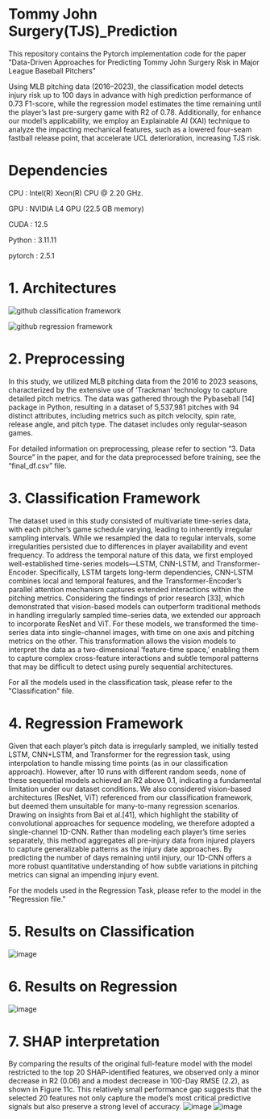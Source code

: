 # Tommy John Surgery(TJS)_Prediction

This repository contains the Pytorch implementation code for the paper "Data-Driven Approaches for Predicting Tommy John Surgery Risk in Major League Baseball Pitchers"

Using MLB pitching
data (2016–2023), the classification model detects injury risk up to 100 days in advance with high prediction performance of 0.73 F1-score, while the regression model estimates the time remaining until the player’s last pre-surgery game with R2 of 0.78. Additionally, for enhance our model’s applicability, we employ an Explainable AI (XAI) technique to analyze the impacting mechanical features, such as a lowered four-seam fastball release point, that accelerate UCL deterioration, increasing TJS risk. 

# Dependencies
CPU : Intel(R) Xeon(R) CPU @ 2.20 GHz.

GPU :  NVIDIA L4 GPU (22.5 GB memory)

CUDA : 12.5

Python : 3.11.11

pytorch : 2.5.1

# 1. Architectures
![github classification framework](https://github.com/user-attachments/assets/c85e18ea-cb82-4e6e-997a-af6faac398ce)

![github regression framework](https://github.com/user-attachments/assets/e876bd52-0027-453a-88b4-0f1ab5c8567e)
# 2. Preprocessing
In this study, we utilized MLB pitching data from the 2016 to 2023 seasons, characterized by the extensive use of ‘Trackman’ technology to capture detailed pitch metrics. The data was gathered through the Pybaseball [14] package in Python, resulting in a dataset of 5,537,981 pitches with 94 distinct attributes, including metrics such as pitch velocity, spin rate, release angle, and pitch type. The dataset includes only regular-season games.

For detailed information on preprocessing, please refer to section “3. Data Source” in the paper, and for the data preprocessed before training, see the “final_df.csv” file.

# 3. Classification Framework
The dataset used in this study consisted of multivariate time-series data, with each pitcher’s game schedule varying, leading to inherently irregular sampling intervals. While we resampled the data to regular intervals, some irregularities persisted due to differences in player availability and event frequency. To address the temporal nature of this data, we first employed well-established time-series models—LSTM, CNN-LSTM, and Transformer-Encoder. Specifically, LSTM targets long-term dependencies, CNN-LSTM combines local and temporal features, and the Transformer-Encoder’s parallel attention mechanism captures extended interactions within the pitching metrics. Considering the findings of prior research [33], which demonstrated that vision-based models can outperform traditional methods in handling irregularly sampled time-series data, we extended our approach to incorporate ResNet and ViT. For these models, we transformed the time-series data into single-channel images, with time on one axis and pitching metrics on the other. This transformation allows the vision models to interpret the data as a two-dimensional ‘feature-time space,’ enabling them to capture complex cross-feature interactions and subtle temporal patterns that may be difficult to detect using purely sequential architectures. 

For all the models used in the classification task, please refer to the "Classification" file.

# 4. Regression Framework
Given that each player’s pitch data is irregularly sampled, we initially tested LSTM, CNN+LSTM, and Transformer for the regression task, using interpolation to handle missing time points (as in our classification approach). However, after 10 runs with different random seeds, none of these sequential models achieved an R2 above 0.1, indicating a fundamental limitation under our dataset conditions. We also considered vision-based architectures (ResNet, ViT) referenced from our classification framework, but deemed them unsuitable for many-to-many regression scenarios. Drawing on insights from Bai et al.[41], which highlight the stability of convolutional approaches for sequence modeling, we therefore adopted a single-channel 1D-CNN. Rather than modeling each player’s time series separately, this method aggregates all pre-injury data from injured players to capture generalizable patterns as the injury date approaches. By predicting the number of days remaining until injury, our 1D-CNN offers a more robust quantitative understanding of how subtle variations in pitching metrics can signal an impending injury event.

For the models used in the Regression Task, please refer to the model in the "Regression file."

# 5. Results on Classification
![image](https://github.com/user-attachments/assets/625ebd1e-2522-4530-85be-1f80b7e522b7)

# 6. Results on Regression
![image](https://github.com/user-attachments/assets/c65cee4e-73bd-43ce-99e3-ca1b2bac6750)

# 7. SHAP interpretation
By comparing the results of the original full-feature model with the model restricted to the top 20 SHAP-identified features, we observed only a minor decrease in R2 (0.06) and a modest decrease in 100-Day RMSE (2.2), as shown in Figure 11c. This relatively small performance gap suggests that the selected 20 features not only capture the model’s most critical predictive signals but also preserve a strong level of accuracy.
![image](https://github.com/user-attachments/assets/932a029b-20a0-434a-a9ea-8ab43e80a28d)
![image](https://github.com/user-attachments/assets/70b80f25-81b0-4f0a-a826-a48c8d6f43dc)




